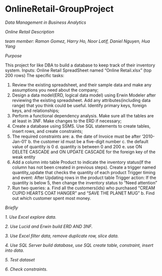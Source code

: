 # OnlineRetail-GroupProject<br>


*Data Management in Business Analytics<br>*

*Online Retail Description<br>*

*team member: Ramon Gomez, Harry Ho, Noor Latif, Daniel Nguyen, Hua Yang<br>*

*Purpose<br>*

This project for like DBA to build a database to keep track of their inventory system. Inputs: Online Retail SpreadSheet named “Online Retail.xlsx” (top 200 rows)
The specific tasks:
1) Review the existing spreadsheet, and their sample data and make any assumptions you need about the company;
2) Design a data model(ERD, logical data model) using Erwin Modeler after reviewing the existing spreadsheet. Add any attributes(including data range) that you think could be useful. Identify primary keys, foreign keys, and relationships;
3) Perform a functional dependency analysis. Make sure all the tables are at least in 3NF. Make changes to the ERD if necessary;
4) Create a database using SSMS. Use SQL statements to create tables, insert rows, and create constraints;
5) The required constraints are:
a.	the date of Invoice must be after ‘2010-Jan-01’
b.	the customer id must be a five-digit number
c.	the default value of quantity is 0
d.	quantity is between 0 and 200
e.	use ON DELETE CASCADE and ON UPDATE CASCADE for the foreign key of the weak entity
6) Add a column into table Product to indicate the inventory status(If the column has not been created in previous steps). Create a trigger named quantity_update that checks the quantity of each product
Trigger timing and event: After Updating rows in the product table
Trigger action: If the quantity is below 5, then change the inventory status to “Need attention”
7) Run two queries:
a.	Find all the customers(ids) who purchased “CREAM CUPID HEARTS COAT HANGER” and “SAVE THE PLANET MUG”
b.	Find out which customer spent most money.<br>

*Briefly<br>*

*1.	Use Excel explore data.<br>*

*2.	Use Lucid and Erwin build ERD AND 3NF.<br>*

*3.	Use Excel filter data, remove duplicate row, slice data.*

*4.	Use SQL Server build database, use SQL create table, constraint, insert into data.<br>*

*5.	Test dataset<br>*

*6.	Check constraints.<br>*

